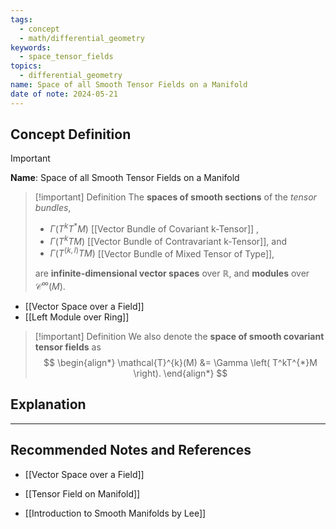 ```yaml
---
tags:
  - concept
  - math/differential_geometry
keywords:
  - space_tensor_fields
topics:
  - differential_geometry
name: Space of all Smooth Tensor Fields on a Manifold
date of note: 2024-05-21
---
```


## Concept Definition

>[!important]
>**Name**: Space of all Smooth Tensor Fields on a Manifold

>[!important] Definition
>The **spaces of smooth sections** of the *tensor bundles*, 
>- $\Gamma(T^kT^{*}M)$  [[Vector Bundle of Covariant k-Tensor]] ,  
>- $\Gamma(T^kTM)$ [[Vector Bundle of Contravariant k-Tensor]], and 
>- $\Gamma(T^{(k,l)}TM)$ [[Vector Bundle of Mixed Tensor of Type]], 
>  
> are **infinite-dimensional vector spaces** over $\mathbb{R}$, and **modules** over $\mathcal{C}^{\infty}(M)$. 

- [[Vector Space over a Field]]
- [[Left Module over Ring]]


>[!important] Definition
>We also denote the **space of smooth covariant tensor fields** as 
>$$
> \begin{align*}
> \mathcal{T}^{k}(M) &= \Gamma \left( T^kT^{*}M \right).
> \end{align*}
>$$ 




## Explanation





-----------
##  Recommended Notes and References

- [[Vector Space over a Field]]
- [[Tensor Field on Manifold]]


- [[Introduction to Smooth Manifolds by Lee]]